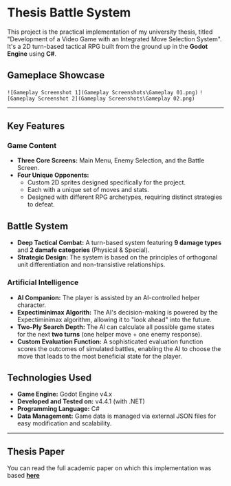 # Thesis Battle System
This project is the practical implementation of my university thesis, titled "Development of a Video Game with an Integrated Move Selection System". It's a 2D turn-based tactical RPG built from the ground up in the **Godot Engine** using **C#**.

## Gameplace Showcase 
`![Gameplay Screenshot 1](Gameplay Screenshots\Gameplay 01.png)`
`![Gameplay Screenshot 2](Gameplay Screenshots\Gameplay 02.png)`

---

## Key Features

### Game Content
*  **Three Core Screens:** Main Menu, Enemy Selection, and the Battle Screen.
*  **Four Unique Opponents:**
    * Custom 2D sprites designed specifically for the project.
    * Each with a unique set of moves and stats.
    * Designed with different RPG archetypes, requiring distinct strategies to defeat.

## Battle System
*  **Deep Tactical Combat:** A turn-based system featuring **9 damage types** and **2 damafe categories** (Physical & Special).
*  **Strategic Design:** The system is based on the principles of orthogonal unit differentiation and non-transistive relationships.

### Artificial Intelligence
*  **AI Companion:** The player is assisted by an AI-controlled helper character.
*  **Expectiminimax Algorith:** The AI's decision-making is powered by the Expectiminimax algorithm, allowing it to "look ahead" into the future.
*  **Two-Ply Search Depth:** The AI can calculate all possible game states for the next **two turns** (one helper move + one enemy response).
*  **Custom Evaluation Function:** A sophisticated evaluation function scores the outcomes of simulated battles, enabling the AI to choose the move that leads to the most beneficial state for the player.

## Technologies Used
*  **Game Engine:** Godot Engine v4.x 
*  **Developed and Tested on:** v4.4.1 (with .NET)
*  **Programming Language:** C#
*  **Data Management:** Game data is managed via external JSON files for easy modification and scalability.

---

## Thesis Paper
You can read the full academic paper on which this implementation was based **[here]()**


